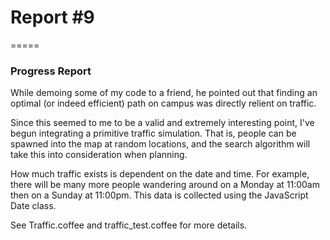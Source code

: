 # Report #9
=====

### **Progress Report**
While demoing some of my code to a friend, he pointed out that finding an
optimal (or indeed efficient) path on campus was directly relient on traffic.

Since this seemed to me to be a valid and extremely interesting point, I've
begun integrating a primitive traffic simulation.  That is, people can be
spawned into the map at random locations, and the search algorithm will take
this into consideration when planning.

How much traffic exists is dependent on the date and time.  For example, there
will be many more people wandering around on a Monday at 11:00am then on
a Sunday at 11:00pm.  This data is collected using the JavaScript Date class.

See Traffic.coffee and traffic_test.coffee for more details.
